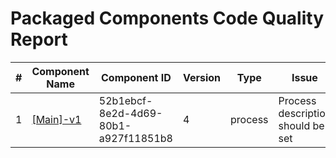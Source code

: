 # Packaged Components Code Quality Report
|#|Component Name|Component ID|Version|Type|Issue|Issue Type|Priority|
|---|---|---|---|---|---|---|---|
|1|[[Main]-v1](Report/Training-Darko-Mirchevski/CICDTemp/[Main]-v1.xml)|52b1ebcf-8e2d-4d69-80b1-a927f11851b8|4|process|Process description should be set|CODE_SMELL|MINOR|
